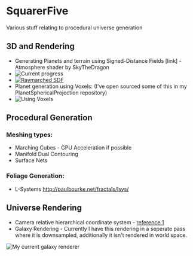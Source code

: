 # SquarerFive
Various stuff relating to procedural universe generation

## 3D and Rendering
- Generating Planets and terrain using Signed-Distance Fields [link] - Atmosphere shader by SkyTheDragon
- ![Current progress](https://media.discordapp.net/attachments/563601152885653533/776226747313815562/unknown.png?width=678&height=480)
- [![Raymarched SDF](http://img.youtube.com/vi/-yZO6COt8u0/0.jpg)](http://www.youtube.com/watch?v=-yZO6COt8u0)
- Planet generation using Voxels: (I've open sourced some of this in my PlanetSphericalProjection repository)
- ![Using Voxels](https://media.discordapp.net/attachments/532770468277780510/757815349289812098/unknown.png)


## Procedural Generation
### Meshing types:
  - Marching Cubes - GPU Acceleration if possible
  - Manifold Dual Contouring
  - Surface Nets
  
### Foliage Generation:
  - L-Systems http://paulbourke.net/fractals/lsys/

## Universe Rendering
- Camera relative hierarchical coordinate system  - [reference 1](https://dexyfex.com/2016/07/11/galaxia-the-basics-coordinates/)
- Galaxy Rendering - Currently I have this rendering in a seperate pass where it is downsampled, additionally it isn't rendered in world space.


![My current galaxy renderer](https://pbs.twimg.com/media/EkXvb7wUcAEc62Z?format=png&name=900x900)
